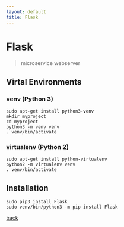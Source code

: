 ```yaml
---
layout: default
title: Flask 
---
```


# Flask

> microservice webserver

## Virtal Environments

### venv (Python 3)
```
sudo apt-get install python3-venv
mkdir myproject
cd myproject
python3 -m venv venv
. venv/bin/activate
```

### virtualenv (Python 2)

```
sudo apt-get install python-virtualenv
python2 -m virtualenv venv
. venv/bin/activate
```

## Installation

```
sudo pip3 install Flask
sudo venv/bin/python3 -m pip install Flask
```

[back](../)

